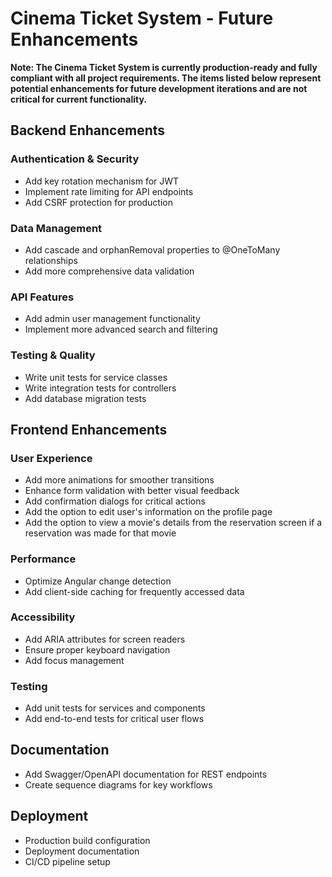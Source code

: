 # Cinema Ticket System - Future Enhancements

**Note: The Cinema Ticket System is currently production-ready and fully compliant with all project requirements. The items listed below represent potential enhancements for future development iterations and are not critical for current functionality.**

## Backend Enhancements

### Authentication & Security
- Add key rotation mechanism for JWT
- Implement rate limiting for API endpoints
- Add CSRF protection for production

### Data Management
- Add cascade and orphanRemoval properties to @OneToMany relationships
- Add more comprehensive data validation

### API Features
- Add admin user management functionality
- Implement more advanced search and filtering

### Testing & Quality
- Write unit tests for service classes
- Write integration tests for controllers
- Add database migration tests

## Frontend Enhancements

### User Experience
- Add more animations for smoother transitions
- Enhance form validation with better visual feedback
- Add confirmation dialogs for critical actions
- Add the option to edit user's information on the profile page
- Add the option to view a movie's details from the reservation screen if a reservation was made for that movie

### Performance
- Optimize Angular change detection
- Add client-side caching for frequently accessed data

### Accessibility
- Add ARIA attributes for screen readers
- Ensure proper keyboard navigation
- Add focus management

### Testing
- Add unit tests for services and components
- Add end-to-end tests for critical user flows

## Documentation

- Add Swagger/OpenAPI documentation for REST endpoints
- Create sequence diagrams for key workflows

## Deployment

- Production build configuration
- Deployment documentation
- CI/CD pipeline setup 